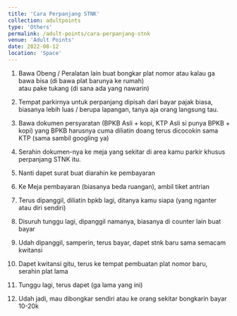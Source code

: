 ```yaml
---
title: 'Cara Perpanjang STNK'
collection: adultpoints
type: 'Others'
permalink: /adult-points/cara-perpanjang-stnk
venue: 'Adult Points'
date: 2022-08-12
location: 'Space'
---
```


1. Bawa Obeng / Peralatan lain buat bongkar plat nomor
atau kalau ga bawa bisa (di bawa plat barunya ke rumah)  
atau pake tukang (di sana ada yang nawarin)

2. Tempat parkirnya untuk perpanjang dipisah dari bayar pajak biasa, biasanya lebih luas / berupa lapangan, tanya aja orang langsung tau.
3. Bawa dokumen persyaratan (BPKB Asli + kopi, KTP Asli si punya BPKB + kopi) yang BPKB harusnya cuma diliatin doang terus dicocokin sama KTP (sama sambil googling ya)
4. Serahin dokumen-nya ke meja yang sekitar di area kamu parkir khusus perpanjang STNK itu.
5. Nanti dapet surat buat diarahin ke pembayaran
6. Ke Meja pembayaran (biasanya beda ruangan), ambil tiket antrian
7. Terus dipanggil, diliatin bpkb lagi, ditanya kamu siapa (yang nganter atau diri sendiri)
8. Disuruh tunggu lagi, dipanggil namanya, biasanya di counter lain buat bayar
9. Udah dipanggil, samperin, terus bayar, dapet stnk baru sama semacam kwitansi
10. Dapet kwitansi gitu, terus ke tempat pembuatan plat nomor baru, serahin plat lama  
11. Tunggu lagi, terus dapet (ga lama yang ini)
12. Udah jadi, mau dibongkar sendiri atau ke orang sekitar bongkarin bayar 10-20k 
